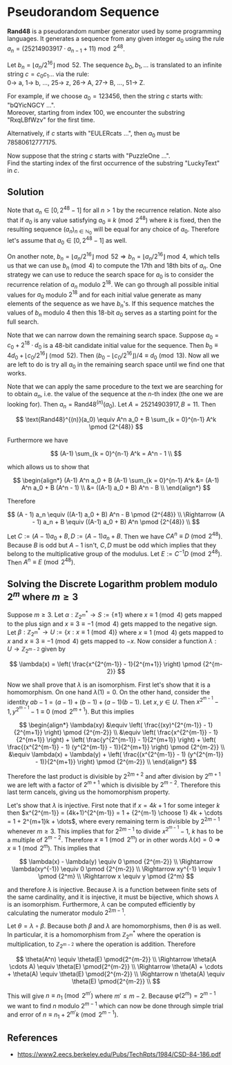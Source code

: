 # Pseudorandom Sequence

<b>Rand48</b> is a pseudorandom number generator used by some programming languages. It generates a sequence from any given integer $a_0$ using the rule $a_n = (25214903917 \cdot a_{n - 1} + 11) \bmod 2^{48}$.

Let $b_n = \lfloor a_n / 2^{16} \rfloor \bmod 52$.
The sequence $b_0, b_1, \dots$ is translated to an infinite string $c = c_0c_1\dots$ via the rule:<br />
$0 \rightarrow$ a, $1\rightarrow$ b, $\dots$, $25 \rightarrow$ z, $26 \rightarrow$ A, $27 \rightarrow$ B, $\dots$, $51 \rightarrow$ Z.

For example, if we choose $a_0 = 123456$, then the string $c$ starts with: "bQYicNGCY $\dots$".<br />
Moreover, starting from index $100$, we encounter the substring "RxqLBfWzv" for the first time.

Alternatively, if $c$ starts with "EULERcats $\dots$", then $a_0$ must be $78580612777175$.

Now suppose that the string $c$ starts with "PuzzleOne $\dots$".<br />
Find the starting index of the first occurrence of the substring "LuckyText" in $c$.

## Solution

Note that $a_n \in [0, 2^{48} - 1]$ for all $n \gt 1$ by the recurrence relation. Note also that if $a_0$ is any value satisfying $a_0 \equiv k \pmod {2^{48}}$ where $k$ is fixed, then the resulting sequence $(a_n)_{n \in \mathbb{N}_0}$ will be equal for any choice of $a_0$. Therefore let's assume that $a_0 \in [0, 2^{48} - 1]$ as well.

On another note, $b_n = \lfloor a_n / 2^{16} \rfloor \bmod 52 \Rightarrow b_n = \lfloor a_n / 2^{16} \rfloor \bmod 4$, which tells us that we can use $b_n \pmod 4$ to compute the 17th and 18th bits of $a_n$. One strategy we can use to reduce the search space for $a_0$ is to consider the recurrence relation of $a_n$ modulo $2^{18}$. We can go through all possible initial values for $a_0$ modulo $2^{18}$ and for each initial value generate as many elements of the sequence as we have $b_n$'s. If this sequence matches the values of $b_n$ modulo $4$ then this 18-bit $a_0$ serves as a starting point for the full search.

Note that we can narrow down the remaining search space. Suppose $a_0 = c_0 + 2^{18} \cdot d_0$ is a 48-bit candidate initial value for the sequence. Then $b_0 \equiv 4d_0 + \left\lfloor c_0 / 2^{16} \right\rfloor \pmod {52}$. Then $(b_0 - \left\lfloor c_0 / 2^{16} \right\rfloor) / 4 \equiv d_0 \pmod {13}$. Now all we are left to do is try all $a_0$ in the remaining search space until we find one that works.

Note that we can apply the same procedure to the text we are searching for to obtain $a_n$, i.e. the value of the sequence at the $n$-th index (the one we are looking for). Then $a_n = \text{Rand48}^{(n)}(a_0)$. Let $A = 25214903917, B = 11$. Then

$$
\text{Rand48}^{(n)}(a_0) \equiv A^n a_0 + B \sum_{k = 0}^{n-1} A^k \pmod {2^{48}}
$$

Furthermore we have

$$
(A-1) \sum_{k = 0}^{n-1} A^k = A^n - 1 \\
$$

which allows us to show that

$$
\begin{align*}
(A-1) A^n a_0 + B (A-1) \sum_{k = 0}^{n-1} A^k
&= (A-1) A^n a_0 + B (A^n - 1) \\
&= ((A-1) a_0 + B) A^n - B \\
\end{align*}
$$

Therefore

$$
(A - 1) a_n \equiv ((A-1) a_0 + B) A^n - B \pmod {2^{48}} \\
\Rightarrow (A - 1) a_n + B \equiv ((A-1) a_0 + B) A^n \pmod {2^{48}} \\
$$

Let $C := (A-1) a_0 + B, D := (A - 1) a_n + B$. Then we have $CA^n \equiv D \pmod {2^{48}}$. Because $B$ is odd but $A-1$ isn't, $C, D$ must be odd which implies that they belong to the multiplicative group of the modulus. Let $E := C^{-1} D \pmod {2^{48}}$. Then $A^n \equiv E \pmod {2^{48}}$.

## Solving the Discrete Logarithm problem modulo $2^m$ where $m \ge 3$

Suppose $m \ge 3$. Let $\alpha: \mathbb{Z}_{2^m}^* \rightarrow S := \{\pm1\}$ where $x \equiv 1 \pmod 4$ gets mapped to the plus sign and $x \equiv 3 \equiv -1 \pmod 4$ gets mapped to the negative sign. Let $\beta: \mathbb{Z}_{2^m}^* \rightarrow U := \{x : x \equiv 1 \pmod 4\}$ where $x \equiv 1 \pmod 4$ gets mapped to $x$ and $x \equiv 3 \equiv -1 \pmod 4$ gets mapped to $-x$. Now consider a function $\lambda: U \rightarrow \mathbb{Z}_{2^{m-2}}$ given by

$$
\lambda(x) = \left( \frac{x^{2^{m-1}} - 1}{2^{m+1}} \right) \pmod {2^{m-2}}
$$

Now we shall prove that $\lambda$ is an isomorphism. First let's show that it is a homomorphism. On one hand $\lambda(1) = 0$. On the other hand, consider the identity $ab - 1 = (a-1) + (b-1) + (a-1)(b-1)$. Let $x, y \in U$. Then $x^{2^{m-1}} - 1, y^{2^{m-1}} - 1 \equiv 0 \pmod {2^{m+1}}$. But this implies

$$
\begin{align*}
\lambda(xy)
&\equiv \left( \frac{(xy)^{2^{m-1}} - 1}{2^{m+1}} \right) \pmod {2^{m-2}} \\
&\equiv \left( \frac{x^{2^{m-1}} - 1}{2^{m+1}} \right) + \left( \frac{y^{2^{m-1}} - 1}{2^{m+1}} \right) + \left( \frac{(x^{2^{m-1}} - 1) (y^{2^{m-1}} - 1)}{2^{m+1}} \right) \pmod {2^{m-2}} \\
&\equiv \lambda(x) + \lambda(y) + \left( \frac{(x^{2^{m-1}} - 1) (y^{2^{m-1}} - 1)}{2^{m+1}} \right) \pmod {2^{m-2}} \\
\end{align*}
$$

Therefore the last product is divisible by $2^{2m+2}$ and after division by $2^{m+1}$ we are left with a factor of $2^{m+1}$ which is divisible by $2^{m-2}$. Therefore this last term cancels, giving us the homomorphism property.

Let's show that $\lambda$ is injective. First note that if $x = 4k+1$ for some integer $k$ then $x^{2^{m-1}} = (4k+1)^{2^{m-1}} = 1 + {2^{m-1} \choose 1} 4k + \cdots = 1 + 2^{m+1}k + \dots$, where every remaining term is divisible by $2^{2m-1}$ whenever $m \ge 3$. This implies that for $2^{2m-1}$ to divide $x^{2^{m-1}} - 1$, $k$ has to be a multiple of $2^{m-2}$. Therefore $x \equiv 1 \pmod {2^m}$ or in other words $\lambda(x) = 0 \Rightarrow x \equiv 1 \pmod {2^m}$. This implies that

$$
\lambda(x) - \lambda(y) \equiv 0 \pmod {2^{m-2}} \\
\Rightarrow \lambda(xy^{-1}) \equiv 0 \pmod {2^{m-2}} \\
\Rightarrow xy^{-1} \equiv 1 \pmod {2^m} \\
\Rightarrow x \equiv y \pmod {2^m}
$$

and therefore $\lambda$ is injective. Because $\lambda$ is a function between finite sets of the same cardinality, and it is injective, it must be bijective, which shows $\lambda$ is an isomorphism. Furthermore, $\lambda$ can be computed efficiently by calculating the numerator modulo $2^{2m-1}$.

Let $\theta = \lambda \circ \beta$. Because both $\beta$ and $\lambda$ are homomorphisms, then $\theta$ is as well. In particular, it is a homomorphism from $\mathbb{Z}_{2^m}^*$ where the operation is multiplication, to $\mathbb{Z}_{2^{m-2}}$ where the operation is addition. Therefore

$$
\theta(A^n) \equiv \theta(E) \pmod{2^{m-2}} \\
\Rightarrow \theta(A \cdots A) \equiv \theta(E) \pmod{2^{m-2}} \\
\Rightarrow \theta(A) + \cdots + \theta(A) \equiv \theta(E) \pmod{2^{m-2}} \\
\Rightarrow n \theta(A) \equiv \theta(E) \pmod{2^{m-2}} \\
$$

This will give $n \equiv n_1 \pmod {2^{m'}}$ where $m' \le m - 2$. Because $\varphi(2^m) = 2^{m-1}$ we want to find $n$ modulo $2^{m-1}$ which can now be done through simple trial and error of $n \equiv n_1 + 2^{m'} k \pmod {2^{m-1}}$.

## References
- https://www2.eecs.berkeley.edu/Pubs/TechRpts/1984/CSD-84-186.pdf